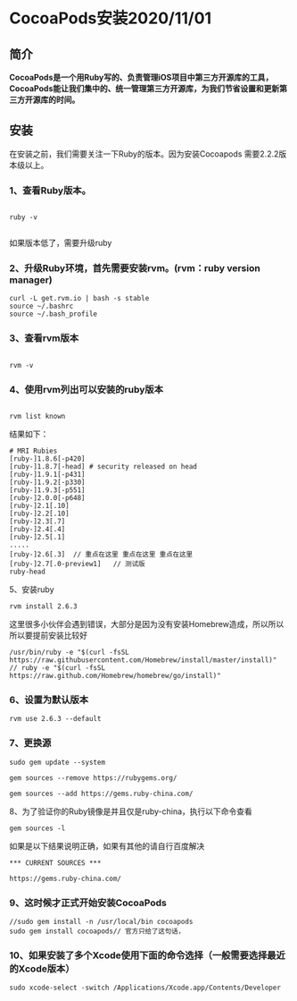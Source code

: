 # CocoaPods安装2020/11/01

## 简介

**CocoaPods是一个用Ruby写的、负责管理iOS项目中第三方开源库的工具，CocoaPods能让我们集中的、统一管理第三方开源库，为我们节省设置和更新第三方开源库的时间。**

## 安装

在安装之前，我们需要关注一下Ruby的版本。因为安装Cocoapods 需要2.2.2版本级以上。

### 1、查看Ruby版本。

```

ruby -v
 
```
如果版本低了，需要升级ruby

### 2、升级Ruby环境，首先需要安装rvm。(rvm：ruby version manager)

```
curl -L get.rvm.io | bash -s stable 
source ~/.bashrc
source ~/.bash_profile

```

### 3、查看rvm版本

```

rvm -v
```

### 4、使用rvm列出可以安装的ruby版本

```

rvm list known
```

结果如下：

```
# MRI Rubies
[ruby-]1.8.6[-p420]
[ruby-]1.8.7[-head] # security released on head
[ruby-]1.9.1[-p431]
[ruby-]1.9.2[-p330]
[ruby-]1.9.3[-p551]
[ruby-]2.0.0[-p648]
[ruby-]2.1[.10]
[ruby-]2.2[.10]
[ruby-]2.3[.7]
[ruby-]2.4[.4]
[ruby-]2.5[.1] 
.....
[ruby-]2.6[.3]  // 重点在这里 重点在这里 重点在这里
[ruby-]2.7[.0-preview1]   // 测试版
ruby-head
```

5、安装ruby

```
rvm install 2.6.3
```

这里很多小伙伴会遇到错误，大部分是因为没有安装Homebrew造成，所以所以所以要提前安装比较好

```
/usr/bin/ruby -e "$(curl -fsSL https://raw.githubusercontent.com/Homebrew/install/master/install)"
// ruby -e "$(curl -fsSL https://raw.github.com/Homebrew/homebrew/go/install)"
```

### 6、设置为默认版本

```
rvm use 2.6.3 --default

```

### 7、更换源

```
sudo gem update --system

gem sources --remove https://rubygems.org/

gem sources --add https://gems.ruby-china.com/
```

8、为了验证你的Ruby镜像是并且仅是ruby-china，执行以下命令查看

```
gem sources -l
```

如果是以下结果说明正确，如果有其他的请自行百度解决

```
*** CURRENT SOURCES ***

https://gems.ruby-china.com/
```

### 9、这时候才正式开始安装CocoaPods

```
//sudo gem install -n /usr/local/bin cocoapods
sudo gem install cocoapods// 官方只给了这句话，
```

### 10、如果安装了多个Xcode使用下面的命令选择（一般需要选择最近的Xcode版本）

```
sudo xcode-select -switch /Applications/Xcode.app/Contents/Developer

```